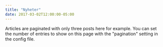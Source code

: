 ```yaml
---
title: "Nyheter"
date: 2017-03-02T12:00:00-05:00
---
```

Articles are paginated with only three posts here for example. You can set the number of entries to show on this page with the "pagination" setting in the config file.
